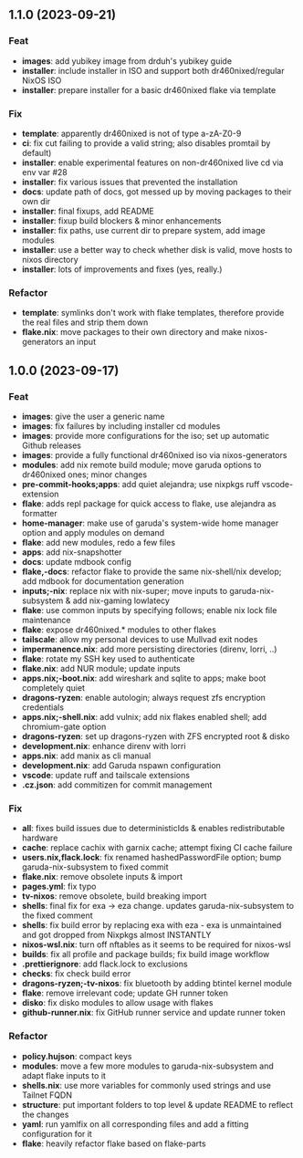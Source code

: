 ## 1.1.0 (2023-09-21)

### Feat

- **images**: add yubikey image from drduh's yubikey guide
- **installer**: include installer in ISO and support both dr460nixed/regular NixOS ISO
- **installer**: prepare installer for a basic dr460nixed flake via template

### Fix

- **template**: apparently dr460nixed is not of type a-zA-Z0-9
- **ci**: fix cut failing to provide a valid string; also disables promtail by default)
- **installer**: enable experimental features on non-dr460nixed live cd via env var #28
- **installer**: fix various issues that prevented the installation
- **docs**: update path of docs, got messed up by moving packages to their own dir
- **installer**: final fixups, add README
- **installer**: fixup build blockers & minor enhancements
- **installer**: fix paths, use current dir to prepare system, add image modules
- **installer**: use a better way to check whether disk is valid, move hosts to nixos directory
- **installer**: lots of improvements and fixes (yes, really.)

### Refactor

- **template**: symlinks don't work with flake templates, therefore provide the real files and strip them down
- **flake.nix**: move packages to their own directory and make nixos-generators an input

## 1.0.0 (2023-09-17)

### Feat

- **images**: give the user a generic name
- **images**: fix failures by including installer cd modules
- **images**: provide more configurations for the iso; set up automatic Github releases
- **images**: provide a fully functional dr460nixed iso via nixos-generators
- **modules**: add nix remote build module; move garuda options to dr460nixed ones; minor changes
- **pre-commit-hooks;apps**: add quiet alejandra; use nixpkgs ruff vscode-extension
- **flake**: adds repl package for quick access to flake, use alejandra as formatter
- **home-manager**: make use of garuda's system-wide home manager option and apply modules on demand
- **flake**: add new modules, redo a few files
- **apps**: add nix-snapshotter
- **docs**: update mdbook config
- **flake,-docs**: refactor flake to provide the same nix-shell/nix develop; add mdbook for documentation generation
- **inputs;-nix**: replace nix with nix-super; move inputs to garuda-nix-subsystem & add nix-gaming lowlatecy
- **flake**: use common inputs by specifying follows; enable nix lock file maintenance
- **flake**: expose dr460nixed.\* modules to other flakes
- **tailscale**: allow my personal devices to use Mullvad exit nodes
- **impermanence.nix**: add more persisting directories (direnv, lorri, ..)
- **flake**: rotate my SSH key used to authenticate
- **flake.nix**: add NUR module; update inputs
- **apps.nix;-boot.nix**: add wireshark and sqlite to apps; make boot completely quiet
- **dragons-ryzen**: enable autologin; always request zfs encryption credentials
- **apps.nix;-shell.nix**: add vulnix; add nix flakes enabled shell; add chromium-gate option
- **dragons-ryzen**: set up dragons-ryzen with ZFS encrypted root & disko
- **development.nix**: enhance direnv with lorri
- **apps.nix**: add manix as cli manual
- **development.nix**: add Garuda nspawn configuration
- **vscode**: update ruff and tailscale extensions
- **.cz.json**: add commitizen for commit management

### Fix

- **all**: fixes build issues due to deterministicIds & enables redistributable hardware
- **cache**: replace cachix with garnix cache; attempt fixing CI cache failure
- **users.nix,flack.lock**: fix renamed hashedPasswordFile option; bump garuda-nix-subsystem to fixed commit
- **flake.nix**: remove obsolete inputs & import
- **pages.yml**: fix typo
- **tv-nixos**: remove obsolete, build breaking import
- **shells**: final fix for exa -> eza change. updates garuda-nix-subsystem to the fixed comment
- **shells**: fix build error by replacing exa with eza - exa is unmaintained and got dropped from Nixpkgs almost INSTANTLY
- **nixos-wsl.nix**: turn off nftables as it seems to be required for nixos-wsl
- **builds**: fix all profile and package builds; fix build image workflow
- **.prettierignore**: add flack.lock to exclusions
- **checks**: fix check build error
- **dragons-ryzen;-tv-nixos**: fix bluetooth by adding btintel kernel module
- **flake**: remove irrelevant code; update GH runner token
- **disko**: fix disko modules to allow usage with flakes
- **github-runner.nix**: fix GitHub runner service and update runner token

### Refactor

- **policy.hujson**: compact keys
- **modules**: move a few more modules to garuda-nix-subsystem and adapt flake inputs to it
- **shells.nix**: use more variables for commonly used strings and use Tailnet FQDN
- **structure**: put important folders to top level & update README to reflect the changes
- **yaml**: run yamlfix on all corresponding files and add a fitting configuration for it
- **flake**: heavily refactor flake based on flake-parts
